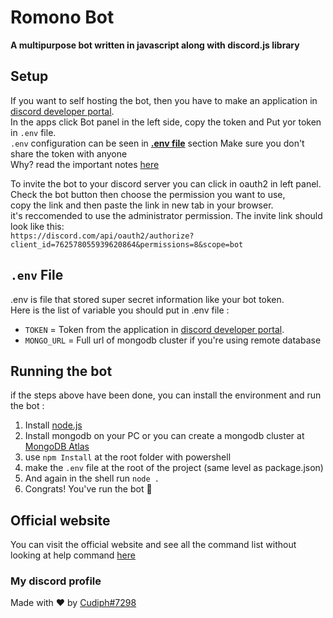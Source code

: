 # Romono Bot 
**A multipurpose bot written in javascript along with discord.js library**

## Setup
If you want to self hosting the bot, then you have to make an application in [discord developer portal](https://discord.com/developers/).  
In the apps click Bot panel in the left side, copy the token and Put yor token in `.env` file.  
`.env` configuration can be seen in [**.env file**](#env) section
Make sure you don't share the token with anyone  
Why? read the important notes [here](https://github.com/reactiflux/discord-irc/wiki/Creating-a-discord-bot-&-getting-a-token)

To invite the bot to your discord server you can click in oauth2 in left panel. Check the bot button then choose the permission you want to use,  
copy the link and then paste the link in new tab in your browser.  
it's reccomended to use the administrator permission. The invite link should look like this:  
`https://discord.com/api/oauth2/authorize?client_id=762578055939620864&permissions=8&scope=bot`

## <a name="env"></a> `.env` File
.env is file that stored super secret information like your bot token.  
Here is the list of variable you should put in .env file :
- `TOKEN` = Token from the application in [discord developer portal](https://discord.com/developers/).
- `MONGO_URL` = Full url of mongodb cluster if you're using remote database

## Running the bot
if the steps above have been done, you can install the environment and run the bot :
1. Install [node.js](https://nodejs.org/en/download/)
2. Install mongodb on your PC or you can create a mongodb cluster at [MongoDB Atlas](https://www.mongodb.com/cloud/atlas)
2. use `npm Install` at the root folder with powershell
3. make the `.env` file at the root of the project (same level as package.json)
4. And again in the shell run `node .`
5. Congrats! You've run the bot 🥳

## Official website
You can visit the official website and see all the command list without
looking at help command [here](https://rodocs.herokuapp.com/)

### My discord profile
Made with ❤ by [Cudiph#7298](https://discordapp.com/users/400240052761788427)
